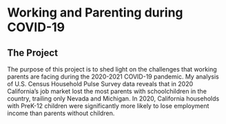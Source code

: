 # Working and Parenting during COVID-19

## The Project
The purpose of this project is to shed light on the challenges that working parents are facing during the 2020-2021 COVID-19 pandemic. My analysis of U.S. Census Household Pulse Survey data reveals that in 2020 California’s job market lost the most parents with schoolchildren in the country, trailing only Nevada and Michigan. In 2020, California households with PreK-12 children were significantly more likely to lose employment income than parents without children.
